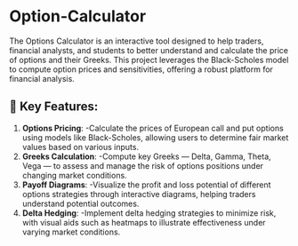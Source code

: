 # Option-Calculator

The Options Calculator is an interactive tool designed to help traders, financial analysts, and students to 
better understand and calculate the price of options and their Greeks. This project leverages the Black-Scholes model
to compute option prices and sensitivities, offering a robust platform for financial analysis.
    
 ## 🚀 Key Features:
    
1. **Options Pricing**:
   -Calculate the prices of European call and put options using models like Black-Scholes, allowing users to determine fair market values based on various inputs.
3. **Greeks Calculation**:
   -Compute key Greeks — Delta, Gamma, Theta, Vega — to assess and manage the risk of options positions under changing market conditions.
4. **Payoff Diagrams**:
   -Visualize the profit and loss potential of different options strategies through interactive diagrams, helping traders understand potential outcomes.
5. **Delta Hedging**:
   -Implement delta hedging strategies to minimize risk, with visual aids such as heatmaps to illustrate effectiveness under varying market conditions.
    


